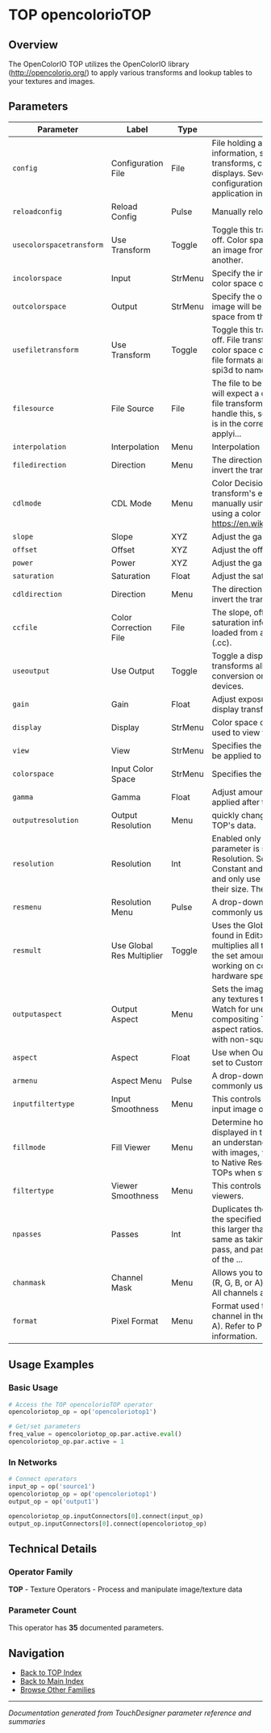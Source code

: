 # TOP opencolorioTOP

## Overview

The OpenColorIO TOP utilizes the OpenColorIO library (<http://opencolorio.org/>) to apply various transforms and lookup tables to your textures and images.

## Parameters

| Parameter | Label | Type | Description |
|-----------|-------|------|-------------|
| `config` | Configuration File | File | File holding all the relevant information, such as lookup tables, transforms, color spaces, views, and displays. Several sample configurations are provided in the application installation folder /S... |
| `reloadconfig` | Reload Config | Pulse | Manually reload the configuration file. |
| `usecolorspacetransform` | Use Transform | Toggle | Toggle this transform's effect on or off. Color space transforms convert an image from one color space to another. |
| `incolorspace` | Input | StrMenu | Specify the input color space, the color space of the incoming image. |
| `outcolorspace` | Output | StrMenu | Specify the output color space. The image will be converted to this color space from the input color space. |
| `usefiletransform` | Use Transform | Toggle | Toggle this transform's effect on or off. File transforms apply individual color space conversion files. Various file formats are supported, spi1d and spi3d to name a couple. |
| `filesource` | File Source | File | The file to be loaded.   Note that the file will expect a certain color space and file transforms do not internally handle this, so ensure that the image is in the correct color space before applyi... |
| `interpolation` | Interpolation | Menu | Interpolation method of the file. |
| `filedirection` | Direction | Menu | The direction of the transform. To invert the transform, select Inverse. |
| `cdlmode` | CDL Mode | Menu | Color Decision List - Select this transform's effect on the image, either manually using parameter values or using a color correction file (.cc). <https://en.wikipedia.org/wiki/ASC_CDL> |
| `slope` | Slope | XYZ | Adjust the gain. |
| `offset` | Offset | XYZ | Adjust the offset. |
| `power` | Power | XYZ | Adjust the gamma. |
| `saturation` | Saturation | Float | Adjust the saturation. |
| `cdldirection` | Direction | Menu | The direction of the transform. To invert the transform, select Inverse. |
| `ccfile` | Color Correction File | File | The slope, offset, power, and saturation information can instead be loaded from a color correction file (.cc). |
| `useoutput` | Use Output | Toggle | Toggle a display transform. Display transforms allow for color space conversion onto specific display devices. |
| `gain` | Gain | Float | Adjust exposure applied before the display transform. |
| `display` | Display | StrMenu | Color space of the device that will be used to view the image. |
| `view` | View | StrMenu | Specifies the color space transform to be applied to the image. |
| `colorspace` | Input Color Space | StrMenu | Specifies the input color space. |
| `gamma` | Gamma | Float | Adjust amount of gamma correction applied after the display transform. |
| `outputresolution` | Output Resolution | Menu | quickly change the resolution of the TOP's data. |
| `resolution` | Resolution | Int | Enabled only when the Resolution parameter is set to Custom Resolution. Some Generators like Constant and Ramp do not use inputs and only use this field to determine their size. The drop down menu ... |
| `resmenu` | Resolution Menu | Pulse | A drop-down menu with some commonly used resolutions. |
| `resmult` | Use Global Res Multiplier | Toggle | Uses the Global Resolution Multiplier found in Edit>Preferences>TOPs. This multiplies all the TOPs resolutions by the set amount. This is handy when working on computers with different hardware spe... |
| `outputaspect` | Output Aspect | Menu | Sets the image aspect ratio allowing any textures to be viewed in any size. Watch for unexpected results when compositing TOPs with different aspect ratios. (You can define images with non-square p... |
| `aspect` | Aspect | Float | Use when Output Aspect parameter is set to Custom Aspect. |
| `armenu` | Aspect Menu | Pulse | A drop-down menu with some commonly used aspect ratios. |
| `inputfiltertype` | Input Smoothness | Menu | This controls pixel filtering on the input image of the TOP. |
| `fillmode` | Fill Viewer | Menu | Determine how the TOP image is displayed in the viewer. NOTE:To get an understanding of how TOPs work with images, you will want to set this to Native Resolution as you lay down TOPs when starting ... |
| `filtertype` | Viewer Smoothness | Menu | This controls pixel filtering in the viewers. |
| `npasses` | Passes | Int | Duplicates the operation of the TOP the specified number of times. Making this larger than 1 is essentially the same as taking the output from each pass, and passing it into the first input of the ... |
| `chanmask` | Channel Mask | Menu | Allows you to choose which channels (R, G, B, or A) the TOP will operate on. All channels are selected by default. |
| `format` | Pixel Format | Menu | Format used to store data for each channel in the image (ie. R, G, B, and A). Refer to Pixel Formats for more information. |

## Usage Examples

### Basic Usage

```python
# Access the TOP opencolorioTOP operator
opencoloriotop_op = op('opencoloriotop1')

# Get/set parameters
freq_value = opencoloriotop_op.par.active.eval()
opencoloriotop_op.par.active = 1
```

### In Networks

```python
# Connect operators
input_op = op('source1')
opencoloriotop_op = op('opencoloriotop1')
output_op = op('output1')

opencoloriotop_op.inputConnectors[0].connect(input_op)
output_op.inputConnectors[0].connect(opencoloriotop_op)
```

## Technical Details

### Operator Family

**TOP** - Texture Operators - Process and manipulate image/texture data

### Parameter Count

This operator has **35** documented parameters.

## Navigation

- [Back to TOP Index](../TOP/TOP_INDEX.md)
- [Back to Main Index](../OPERATORS_INDEX.md)
- [Browse Other Families](../OPERATORS_INDEX.md#quick-navigation)

---
*Documentation generated from TouchDesigner parameter reference and summaries*
